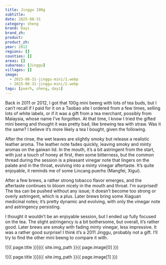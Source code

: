```yaml
---
title: Jinggu 100g
subtitle: 
date: 2025-08-31
category: sheng
brand: Dayi
brand_zh: 
product: 
product_zh: 
year: 2012
regions: []
counties: []
areas: []
subareas: [Jinggu]
villages: []
image: 
  - 2025-08-31-jinggu-mini/1.webp
  - 2025-08-31-jinggu-mini/2.webp
tags: [puerh, sheng, dayi]
---
```


Back in 2011 or 2012, I got that 100g mini beeng with lots of tea buds, but I can’t recall if I paid for it on a Taobao site I ordered from a few times, selling lots of white labels, or if it was a gift from a tea merchant, possibly from Malaysia, whose name I’ve forgotten. At that time, I know I tried the gifted mini beeng and thought it was pretty bad, like brewing tea with straw. Was it the same? I believe it’s more likely a tea I bought, given the following.

After the rinse, the wet leaves are slightly smoky but release a realistic leather aroma. The leather note fades quickly, leaving smoky and minty aromas on the gaiwan lid. In the mouth, it’s a bit astringent from the start, with just a touch of honey at first, then some bitterness, but the common thread during the session is a pleasant vinegar note that lingers on the palate and in the throat, evolving into a minty vinegar aftertaste. It’s quite enjoyable, it reminds me of some Lincang puerhs (Mangfei, Xigui). 

After a few brews, a rather strong tobacco flavor emerges, and the aftertaste continues to bloom nicely in the mouth and throat. I’m surprised! The tea can be pushed without any issue; it doesn’t become too strong or overly astringent, which is a plus. Later brews bring some Xiaguan medicinal notes; it’s pretty dynamic and evolving, with only the vinegar note and astringency persisting. 

I thought it wouldn’t be an enjoyable session, but I ended up fully focused on the tea. The slight astringency is a bit bothersome, but overall, it’s rather good. Later brews are smoky with fading minty vinegar, less impressive. It was a rather good surprise! I think it’s a 2011 Jinggu, probably not a gift. I’ll try to find the other mini beeng to compare it with.

![{{ page.title }}]({{ site.img_path }}{{ page.image[0] }})

![{{ page.title }}]({{ site.img_path }}{{ page.image[1] }})